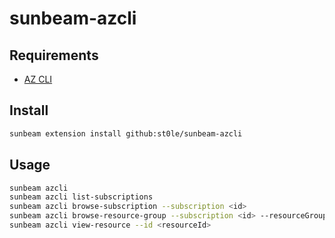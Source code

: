 # sunbeam-azcli

## Requirements

- [AZ CLI](https://learn.microsoft.com/en-us/cli/azure/)

## Install

```bash
sunbeam extension install github:st0le/sunbeam-azcli
```

## Usage

```bash
sunbeam azcli
sunbeam azcli list-subscriptions
sunbeam azcli browse-subscription --subscription <id>
sunbeam azcli browse-resource-group --subscription <id> --resourceGroup <rg>
sunbeam azcli view-resource --id <resourceId>
```
